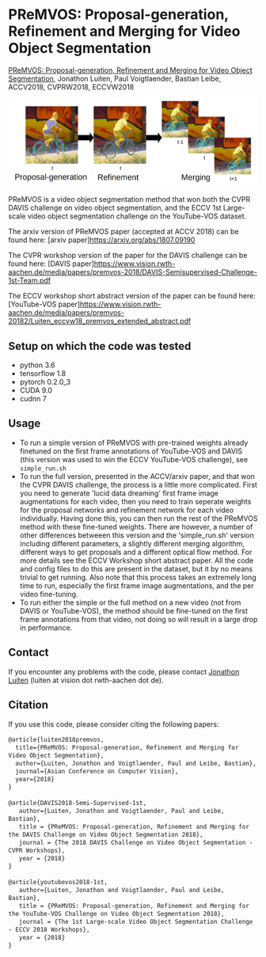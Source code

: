 # PReMVOS: Proposal-generation, Refinement and Merging for Video Object Segmentation

[PReMVOS: Proposal-generation, Refinement and Merging for Video Object Segmentation](https://arxiv.org/abs/1807.09190), Jonathon Luiten, Paul Voigtlaender, Bastian Leibe, ACCV2018, CVPRW2018, ECCVW2018

![TEASER](data/teaser.png)

PReMVOS is a video object segmentation method that won both the CVPR DAVIS challenge on video object segmentation, and the ECCV 1st Large-scale video object segmentation challenge on the YouTube-VOS dataset.

The arxiv version of PReMVOS paper (accepted at ACCV 2018) can be found here:
[arxiv paper]https://arxiv.org/abs/1807.09190

The CVPR workshop version of the paper for the DAVIS challenge can be found here:
[DAVIS paper]https://www.vision.rwth-aachen.de/media/papers/premvos-2018/DAVIS-Semisupervised-Challenge-1st-Team.pdf

The ECCV workshop short abstract version of the paper can be found here:
[YouTube-VOS paper]https://www.vision.rwth-aachen.de/media/papers/premvos-20182/Luiten_eccvw18_premvos_extended_abstract.pdf

## Setup on which the code was tested
- python 3.6
- tensorflow 1.8
- pytorch 0.2.0_3
- CUDA 9.0
- cudnn 7


## Usage
- To run a simple version of PReMVOS with pre-trained weights already finetuned on the first frame annotations of YouTube-VOS and DAVIS (this version was used to win the ECCV YouTube-VOS challenge), see `simple_run.sh` 
- To run the full version, presented in the ACCV/arxiv paper, and that won the CVPR DAVIS challenge, the process is a little more complicated. First you need to generate 'lucid data dreaming' first frame image augmentations for each video, then you need to train seperate weights for the proposal networks and refinement network for each video individually. Having done this, you can then run the rest of the PReMVOS method with these fine-tuned weights. There are however, a number of other differences betweeen this version and the 'simple_run.sh' version including different parameters, a slightly different merging algorithm, different ways to get proposals and a different optical flow method. For more details see the ECCV Workshop short abstract paper. All the code and config files to do this are present in the dataset, but it by no means trivial to get running. Also note that this process takes an extremely long time to run, especially the first frame image augmentations, and the per video fine-tuning.
- To run either the simple or the full method on a new video (not from DAVIS or YouTube-VOS), the method should be fine-tuned on the first frame annotations from that video, not doing so will result in a large drop in performance.

## Contact

If you encounter any problems with the code, please contact [Jonathon Luiten](https://www.vision.rwth-aachen.de/person/216/) (luiten at vision dot rwth-aachen dot de).

## Citation
If you use this code, please consider citing the following papers:

```
@article{luiten2018premvos,
  title={PReMVOS: Proposal-generation, Refinement and Merging for Video Object Segmentation},
  author={Luiten, Jonathon and Voigtlaender, Paul and Leibe, Bastian},
  journal={Asian Conference on Computer Vision},
  year={2018}
}

@article{DAVIS2018-Semi-Supervised-1st,
   author={Luiten, Jonathon and Voigtlaender, Paul and Leibe, Bastian},
   title = {PReMVOS: Proposal-generation, Refinement and Merging for the DAVIS Challenge on Video Object Segmentation 2018},
   journal = {The 2018 DAVIS Challenge on Video Object Segmentation - CVPR Workshops},
   year = {2018}
}

@article{youtubevos2018-1st,
   author={Luiten, Jonathon and Voigtlaender, Paul and Leibe, Bastian},
   title = {PReMVOS: Proposal-generation, Refinement and Merging for the YouTube-VOS Challenge on Video Object Segmentation 2018},
   journal = {The 1st Large-scale Video Object Segmentation Challenge - ECCV 2018 Workshops},
   year = {2018}
}
```


